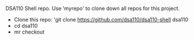 DSA110 Shell repo. Use 'myrepo' to clone down all repos for this project.
- Clone this repo: 'git clone https://github.com/dsa110/dsa110-shell dsa110
- cd dsa110
- mr checkout

